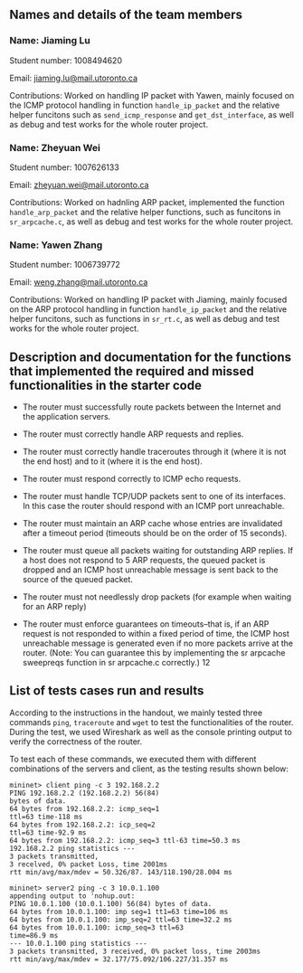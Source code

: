 ## Names and details of the team members
### Name: Jiaming Lu 

Student number: 1008494620

Email: jiaming.lu@mail.utoronto.ca

Contributions: Worked on handling IP packet with Yawen, mainly focused on the ICMP protocol handling in function `handle_ip_packet` and the relative helper funcitons such as `send_icmp_response` and `get_dst_interface`, as well as debug and test works for the whole router project.

### Name: Zheyuan Wei
Student number: 1007626133

Email: zheyuan.wei@mail.utoronto.ca

Contributions: Worked on hadnling ARP packet, implemented the function `handle_arp_packet` and the relative helper functions, such as funcitons in `sr_arpcache.c`,  as well as debug and test works for the whole router project.

### Name: Yawen Zhang
Student number: 1006739772

Email: weng.zhang@mail.utoronto.ca

Contributions: Worked on handling IP packet with Jiaming, mainly focused on the ARP protocol handling in function `handle_ip_packet` and the relative helper funcitons, such as functions in `sr_rt.c`, as well as debug and test works for the whole router project.

## Description and documentation for the functions that implemented the required and missed functionalities in the starter code
- The router must successfully route packets between the Internet and the application servers.
  
  
- The router must correctly handle ARP requests and replies.
- The router must correctly handle traceroutes through it (where it is not the end host) and to it
(where it is the end host).
- The router must respond correctly to ICMP echo requests.
- The router must handle TCP/UDP packets sent to one of its interfaces. In this case the router
should respond with an ICMP port unreachable.
- The router must maintain an ARP cache whose entries are invalidated after a timeout period
(timeouts should be on the order of 15 seconds).
- The router must queue all packets waiting for outstanding ARP replies. If a host does not respond
to 5 ARP requests, the queued packet is dropped and an ICMP host unreachable message is sent
back to the source of the queued packet.
- The router must not needlessly drop packets (for example when waiting for an ARP reply)
- The router must enforce guarantees on timeouts–that is, if an ARP request is not responded to
within a fixed period of time, the ICMP host unreachable message is generated even if no more packets
arrive at the router. (Note: You can guarantee this by implementing the sr arpcache sweepreqs
function in sr arpcache.c correctly.)
12


## List of tests cases run and results
According to the instructions in the handout, we mainly tested three commands `ping`, `traceroute` and `wget` to test the functionalities of the router. During the test, we used Wireshark as well as the console printing output to verify the correctness of the router.

To test each of these commands, we executed them with different combinations of the servers and client, as the testing results shown below:
```
mininet> client ping -c 3 192.168.2.2
PING 192.168.2.2 (192.168.2.2) 56(84)
bytes of data.
64 bytes from 192.168.2.2: icmp_seq=1
ttl=63 time-118 ms
64 bytes from 192.168.2.2: icp_seq=2
ttl=63 time-92.9 ms
64 bytes from 192.168.2.2: icmp_seq=3 ttl-63 time=50.3 ms
192.168.2.2 ping statistics ---
3 packets transmitted,
3 recelved, 0% расket Loss, time 2001ms
rtt min/avg/max/mdev = 50.326/87. 143/118.190/28.004 ms

mininet> server2 ping -c 3 10.0.1.100
appending output to 'nohup.out:
PING 10.0.1.100 (10.0.1.100) 56(84) bytes of data.
64 bytes from 10.0.1.100: imp seg=1 tt1=63 time=106 ms
64 bytes from 10.0.1.100: imp_seq=2 ttl=63 time=32.2 ms
64 bytes from 10.0.1.100: icmp_seq=3 ttl=63
time=86.9 ms
--- 10.0.1.100 ping statistics ---
3 packets transmitted, 3 received, 0% packet loss, time 2003ms
rtt min/avg/max/mdev = 32.177/75.092/106.227/31.357 ms


```